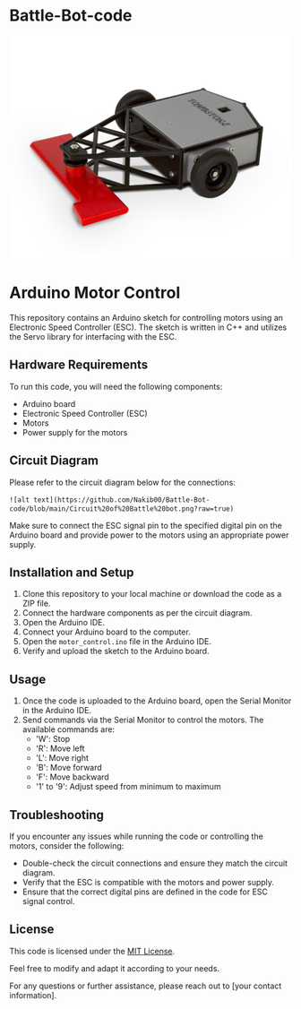 ﻿# Battle-Bot-code

![alt text](https://github.com/Nakib00/Battle-Bot-code/blob/main/Battle%20bot%20img.jpg?raw=true)

# Arduino Motor Control

This repository contains an Arduino sketch for controlling motors using an Electronic Speed Controller (ESC). The sketch is written in C++ and utilizes the Servo library for interfacing with the ESC.

## Hardware Requirements

To run this code, you will need the following components:

- Arduino board
- Electronic Speed Controller (ESC)
- Motors
- Power supply for the motors

## Circuit Diagram

Please refer to the circuit diagram below for the connections:

```
![alt text](https://github.com/Nakib00/Battle-Bot-code/blob/main/Circuit%20of%20Battle%20bot.png?raw=true)
```

Make sure to connect the ESC signal pin to the specified digital pin on the Arduino board and provide power to the motors using an appropriate power supply.

## Installation and Setup

1. Clone this repository to your local machine or download the code as a ZIP file.
2. Connect the hardware components as per the circuit diagram.
3. Open the Arduino IDE.
4. Connect your Arduino board to the computer.
5. Open the `motor_control.ino` file in the Arduino IDE.
6. Verify and upload the sketch to the Arduino board.

## Usage

1. Once the code is uploaded to the Arduino board, open the Serial Monitor in the Arduino IDE.
2. Send commands via the Serial Monitor to control the motors. The available commands are:
   - 'W': Stop
   - 'R': Move left
   - 'L': Move right
   - 'B': Move forward
   - 'F': Move backward
   - '1' to '9': Adjust speed from minimum to maximum

## Troubleshooting

If you encounter any issues while running the code or controlling the motors, consider the following:

- Double-check the circuit connections and ensure they match the circuit diagram.
- Verify that the ESC is compatible with the motors and power supply.
- Ensure that the correct digital pins are defined in the code for ESC signal control.

## License

This code is licensed under the [MIT License](LICENSE).

Feel free to modify and adapt it according to your needs.

For any questions or further assistance, please reach out to [your contact information].
